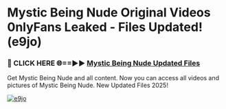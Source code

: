# Mystic Being Nude Original Videos 0nlyFans Leaked - Files Updated! (e9jo)

<h3>🔴 CLICK HERE 🌐==►► <a href="https://tinyurl.com/52m3yx9h" rel="nofollow">Mystic Being Nude Updated Files</a></h3>

Get Mystic Being Nude and all content. Now you can access all videos and pictures of Mystic Being Nude. New Updated Files 2025!

[![e9jo](https://i.imgur.com/TnHtlc8.gif)](https://tinyurl.com/52m3yx9h)
